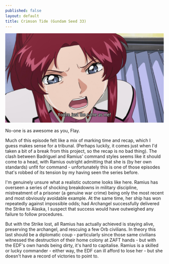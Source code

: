 ```yaml
---
published: false
layout: default
title: Crimson Tide (Gundam Seed 33)
---
```

![](/same.jpg)

No-one is as awesome as you, Flay.

Much of this episode felt like a mix of marking time and recap, which I guess makes sense for a tribunal. (Perhaps luckily, it comes just when I'd taken a bit of a break from this project, so the recap is no bad thing). The clash between Badriguel and Ramius' command styles seems like it should come to a head, with Ramius outright admitting that she is (by her own standards) unfit for command - unfortunately this is one of those episodes that's robbed of its tension by my having seen the series before.

I'm genuinely unsure what a realistic outcome looks like here. Ramius has overseen a series of shocking breakdowns in military discipline, mistreatment of a prisoner (a genuine war crime) being only the most recent and most obviously avoidable example. At the same time, her ship has won repeatedly against impossible odds; had Archangel successfully delivered the Strike to Alaska, I suspect that success would have outweighed any failure to follow procedures.

But with the Strike lost, all Ramius has actually achieved is staying alive, preserving the archangel, and rescuing a few Orb civilians. In theory this last should be a diplomatic coup - particularly since those same civilians witnessed the destruction of their home colony at ZAFT hands - but with the EDF's own hands being dirty, it's hard to capitalise. Ramius is a skilled or lucky commander - either way, the EDF can ill afford to lose her - but she doesn't have a record of victories to point to.
